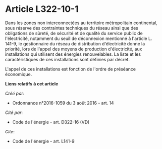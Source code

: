 # Article L322-10-1

Dans les zones non interconnectées au territoire métropolitain continental, sous réserve des contraintes techniques du réseau
ainsi que des obligations de sûreté, de sécurité et de qualité du service public de l'électricité, notamment du seuil de
déconnexion mentionné à l'article L. 141-9, le gestionnaire du réseau de distribution d'électricité donne la priorité, lors
de l'appel des moyens de production d'électricité, aux installations qui utilisent des énergies renouvelables. La liste et
les caractéristiques de ces installations sont définies par décret. 

L'appel de ces installations est fonction de l'ordre de préséance économique.

**Liens relatifs à cet article**

_Créé par_:

  - Ordonnance n°2016-1059 du 3 août 2016 - art. 14

_Cité par_:

  - Code de l'énergie - art. D322-16 (VD)

_Cite_:

  - Code de l'énergie - art. L141-9
